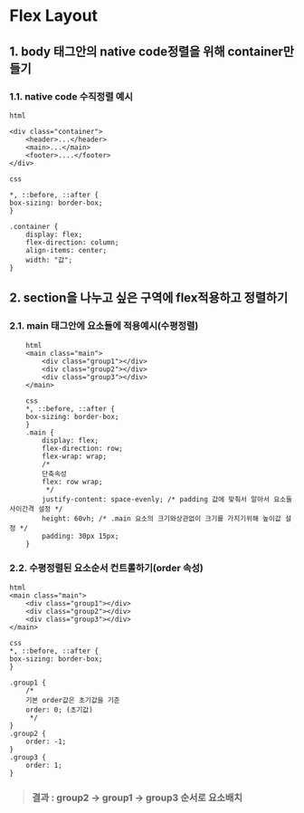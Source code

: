 # Flex Layout

## 1. body 태그안의 native code정렬을 위해 container만들기

### 1.1. native code 수직정렬 예시

    html

    <div class="container">
        <header>...</header>
        <main>...</main>
        <footer>....</footer>
    </div>

    css

    *, ::before, ::after {
    box-sizing: border-box;
    }

    .container {
        display: flex;
        flex-direction: column;
        align-items: center;
        width: "값";
    }

## 2. section을 나누고 싶은 구역에 flex적용하고 정렬하기

### 2.1. main 태그안에 요소들에 적용예시(수평정렬)
        
        html
        <main class="main">
            <div class="group1"></div>
            <div class="group2"></div>
            <div class="group3"></div>
        </main>

        css
        *, ::before, ::after {
        box-sizing: border-box;
        }   
        .main {
            display: flex;
            flex-direction: row;
            flex-wrap: wrap;
            /* 
            단축속성
            flex: row wrap;
             */
            justify-content: space-evenly; /* padding 값에 맞춰서 알아서 요소들 사이간격 설정 */
            height: 60vh; /* .main 요소의 크기와상관없이 크기를 가지기위해 높이값 설정 */
            padding: 30px 15px;
        }

### 2.2. 수평정렬된 요소순서 컨트롤하기(order 속성)

    html
    <main class="main">
        <div class="group1"></div>
        <div class="group2"></div>
        <div class="group3"></div>
    </main>
    
    css
    *, ::before, ::after {
    box-sizing: border-box;
    }

    .group1 {
        /* 
        기본 order값은 초기값을 기준
        order: 0; (초기값)
         */
    }
    .group2 {
        order: -1;
    }
    .group3 {
        order: 1;
    }

> ### 결과 : group2 -> group1 -> group3 순서로 요소배치